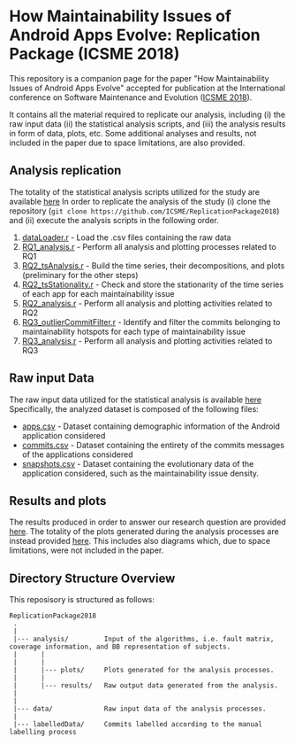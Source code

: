 # How Maintainability Issues of Android Apps Evolve: Replication Package (ICSME 2018)
This repository is a companion page for the paper "How Maintainability Issues of Android Apps Evolve" accepted for publication at the International conference on Software Maintenance and Evolution ([ICSME 2018](https://icsme2018.github.io/)).

It contains all the material required to replicate our analysis, including (i) the raw input data (ii) the statistical analysis scripts, and (iii) the analysis results in form of data, plots, etc. Some additional analyses and results, not included in the paper due to space limitations, are also provided.


Analysis replication
---------------
The totality of the statistical analysis scripts utilized for the study are available [here](https://github.com/ICSME/ReplicationPackage2018/tree/master/analysis)
In order to replicate the analysis of the study (i) clone the repository (`git clone https://github.com/ICSME/ReplicationPackage2018`) and (ii) execute the analysis scripts in the following order.

1. [dataLoader.r](https://github.com/ICSME/ReplicationPackage2018/tree/master/analysis/dataLoader.r) - Load the .csv files containing the raw data
2. [RQ1_analysis.r](https://github.com/ICSME/ReplicationPackage2018/tree/master/analysis/RQ1_analysis.r) - Perform all analysis and plotting processes related to RQ1 
3. [RQ2_tsAnalysis.r](https://github.com/ICSME/ReplicationPackage2018/tree/master/analysis/RQ2_tsAnalysis.r) - Build the time series, their decompositions, and plots (preliminary for the other steps)
4. [RQ2_tsStationality.r](https://github.com/ICSME/ReplicationPackage2018/blob/master/analysis/RQ2_tsStationality.r) - Check and store the stationarity of the time series of each app for each maintainability issue
5. [RQ2_analysis.r](https://github.com/ICSME/ReplicationPackage2018/tree/master/analysis/RQ2_analysis.r) - Perform all analysis and plotting activities related to RQ2
6. [RQ3_outlierCommitFilter.r](https://github.com/ICSME/ReplicationPackage2018/tree/master/analysis/RQ3_outlierCommitFilter.r) - Identify and filter the commits belonging to maintainability hotspots for each type of maintainability issue
7. [RQ3_analysis.r](https://github.com/ICSME/ReplicationPackage2018/blob/master/analysis/RQ3_analysis.R) - Perform all analysis and plotting activities related to RQ3

Raw input Data
---------------
The raw input data utilized for the statistical analysis is available [here](https://github.com/ICSME/ReplicationPackage2018/tree/master/data)
Specifically, the analyzed dataset is composed of the following files:
* [apps.csv](https://github.com/ICSME/ReplicationPackage2018/tree/master/data/apps.csv) - Dataset containing demographic information of the Android application considered 
* [commits.csv](https://github.com/ICSME/ReplicationPackage2018/tree/master/data/commits.csv) - Dataset containing the entirety of the commits messages of the applications considered
* [snapshots.csv](https://github.com/ICSME/ReplicationPackage2018/tree/master/data/snapshots.csv) - Dataset containing the evolutionary data of the application considered, such as the maintainability issue density.

Results and plots
---------------
The results produced in order to answer our research question are provided [here](https://github.com/ICSME/ReplicationPackage2018/tree/master/analysis/results).
The totality of the plots generated during the analysis processes are instead provided [here](https://github.com/ICSME/ReplicationPackage2018/tree/master/analysis/plots). This includes also diagrams which, due to space limitations, were not included in the paper.

Directory Structure Overview
---------------
This reposisory is structured as follows:

    ReplicationPackage2018
     .
     |
     |--- analysis/         Input of the algorithms, i.e. fault matrix, coverage information, and BB representation of subjects.
     |      |
     |      |
     |      |--- plots/     Plots generated for the analysis processes. 
     |      |
     |      |--- results/   Raw output data generated from the analysis.
     |
     |
     |--- data/             Raw input data of the analysis processes.
     |
     |--- labelledData/     Commits labelled according to the manual labelling process
     
  

